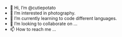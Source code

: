 - 👋 Hi, I’m @cutiepotato
- 👀 I’m interested in photography.
- 🌱 I’m currently learning to code different languages.
- 💞️ I’m looking to collaborate on ...
- 📫 How to reach me ...

<!---
cutiepotato/cutiepotato is a ✨ special ✨ repository because its `README.md` (this file) appears on your GitHub profile.
You can click the Preview link to take a look at your changes.
--->
